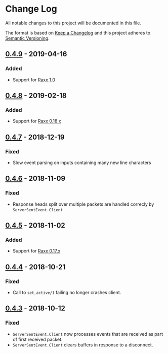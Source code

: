# Change Log
All notable changes to this project will be documented in this file.

The format is based on [Keep a Changelog](http://keepachangelog.com/)
and this project adheres to [Semantic Versioning](http://semver.org/).

## [0.4.9](https://github.com/CrowdHailer/server_sent_event.ex/tree/0.4.9) - 2019-04-16

### Added

- Support for [Raxx 1.0](https://hex.pm/packages/raxx/1.0.0)

## [0.4.8](https://github.com/CrowdHailer/server_sent_event.ex/tree/0.4.8) - 2019-02-18

### Added

- Support for [Raxx 0.18.x](https://hex.pm/packages/raxx/0.18.0)

## [0.4.7](https://github.com/CrowdHailer/server_sent_event.ex/tree/0.4.7) - 2018-12-19

### Fixed

- Slow event parsing on inputs containing many new line characters

## [0.4.6](https://github.com/CrowdHailer/server_sent_event.ex/tree/0.4.6) - 2018-11-09

### Fixed

- Response heads split over multiple packets are handled correcly by `ServerSentEvent.Client`

## [0.4.5](https://github.com/CrowdHailer/server_sent_event.ex/tree/0.4.5) - 2018-11-02

### Added

- Support for [Raxx 0.17.x](https://hex.pm/packages/raxx/0.17.0)

## [0.4.4](https://github.com/CrowdHailer/server_sent_event.ex/tree/0.4.4) - 2018-10-21

### Fixed

- Call to `set_active/1` failing no longer crashes client.

## [0.4.3](https://github.com/CrowdHailer/server_sent_event.ex/tree/0.4.3) - 2018-10-12

### Fixed

- `ServerSentEvent.Client` now processes events that are received as part of first received packet.
- `ServerSentEvent.Client` clears buffers in response to a disconnect.
